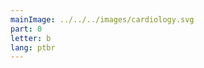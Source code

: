 ```yaml
---
mainImage: ../../../images/cardiology.svg
part: 0
letter: b
lang: ptbr
---
```


<div class="content">


</div>
